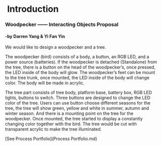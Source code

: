 #  Introduction

### Woodpecker ——  Interacting Objects Proposal 

#### -by Darren Yang & Yi Fan Yin

We would like to design a woodpecker and a tree.

The woodpecker (bird) consists of a body, a button, an RGB LED, and a power source (batteries). If the woodpecker is detached (Standalone) from the tree, there is a button on the head of the woodpecker’s, once pressed, the LED inside of the body will glow. The woodpecker’s feet can be mount to the tree trunk, once mounted, the LED inside of the body will change color. The body will be made in acrylic.

The tree part consists of tree body, platform base, battery box, RGB LED lights, buttons to switch. Three buttons are designed to change the LED color of the tree. Users can use button choose different seasons for the tree, the tree will show green, yellow and white in summer, autumn and winter season. And there is a mounting point on the tree for the woodpecker. Once mounted, the tree started to display a constantly changing color together with the bird. The tree would be cut with transparent acrylic to make the tree illuminated.



[See Process Portfolio](Process Portfolio.md)

